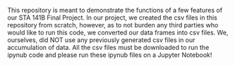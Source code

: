 This repository is meant to demonstrate the functions of a few features of our STA 141B Final Project. In our project, we created the csv files in this repository from scratch, however, as to not burden any third parties who would like to run this code, we converted our data frames into csv files. We, ourselves, did NOT use any previously generated csv files in our accumulation of data. All the csv files must be downloaded to run the ipynub code and please run these ipynub files on a Jupyter Notebook! 
